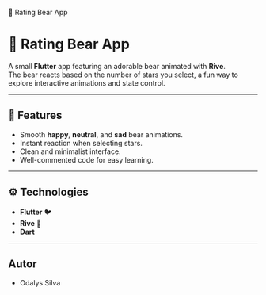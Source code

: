 🌟 Rating Bear App
# 🌟 Rating Bear App

A small **Flutter** app featuring an adorable bear animated with **Rive**.  
The bear reacts based on the number of stars you select, a fun way to explore interactive animations and state control.

---

## 🧸 Features
- Smooth **happy**, **neutral**, and **sad** bear animations.  
- Instant reaction when selecting stars.  
- Clean and minimalist interface.  
- Well-commented code for easy learning.

---

## ⚙️ Technologies
- **Flutter** 🐦  
- **Rive** 🎨  
- **Dart**

---

## Autor
- Odalys Silva
